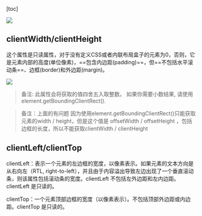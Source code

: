 [toc]

![](http://fang.images.fangwenzheng.top/20200731171746.png)

## clientWidth/clientHeight

这个属性是只读属性，对于没有定义CSS或者内联布局盒子的元素为0，否则，它是元素内部的高度(单位像素)，==包含内边距(padding)==，但==不包括水平滚动条==、边框(border)和外边距(margin)。

![](http://fang.images.fangwenzheng.top/20200731172645.png)

> 备注: 此属性会将获取的值四舍五入取整数。 如果你需要小数结果, 请使用 element.getBoundingClientRect().

> 备注：上面的有问题 因为使用element.getBoundingClientRect()只能获取元素的width / height，但是这个值是 offsetWidth / offsetHeight ，包括边框的长度，所以不能获取clientWidth / clientHeight


## clientLeft/clientTop

clientLeft：表示一个元素的左边框的宽度，以像素表示。如果元素的文本方向是从右向左（RTL, right-to-left），并且由于内容溢出导致左边出现了一个垂直滚动条，则该属性包括滚动条的宽度。clientLeft 不包括左外边距和左内边距。clientLeft 是只读的。

clientTop：一个元素顶部边框的宽度（以像素表示）。不包括顶部外边距或内边距。clientTop 是只读的。